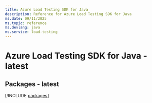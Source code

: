 ```yaml
---
title: Azure Load Testing SDK for Java
description: Reference for Azure Load Testing SDK for Java
ms.date: 09/11/2025
ms.topic: reference
ms.devlang: java
ms.service: load-testing
---
```

# Azure Load Testing SDK for Java - latest
## Packages - latest
[!INCLUDE [packages](load-testing-index.md)]